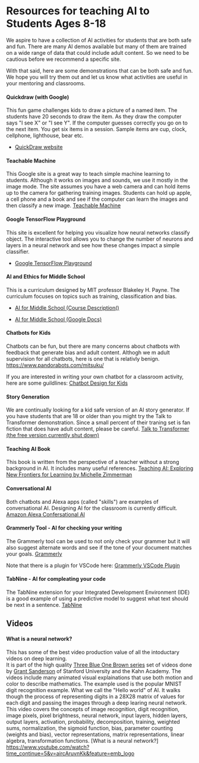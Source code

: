 # Resources for teaching AI to Students Ages 8-18
We aspire to have a collection of AI activities for students
that are both safe and fun.  There are many AI demos available
but many of them are trained on a wide range of data that could
include adult content.  So we need to be cautious before we recommend
a specific site.

With that said, here are some demonstrations that can be both safe and
fun.  We hope you will try them out and let us know what activities are
useful in your mentoring and classrooms.

#### Quickdraw (with Google)
This fun game challenges kids to draw a picture of a named item.  The students
have 20 seconds to draw the item.  As they draw the computer says "I see X"
or "I see Y".  If the computer guesses correctly you go on to the next item.
You get six items in a session.  Sample items are cup, clock, cellphone, lighthouse, bear etc.

* [QuickDraw website](https://quickdraw.withgoogle.com/)

#### Teachable Machine

This Google site is a great way to teach simple machine learning to students.
Although it works on images and sounds, we use it mostly in the image mode.
The site assumes you have a web camera and can hold items up to the camera for
gathering training images.  Students can hold up apple, a cell phone and
a book and see if the computer can learn the images and then classify a new
image.
[Teachable Machine](https://teachablemachine.withgoogle.com)

#### Google TensorFlow Playground

This site is excellent for helping you visualize
how neural networks classify object.  The interactive
tool allows you to change the number of neurons and
layers in a neural network and see how these changes
impact a simple classifier.

* [Google TensorFlow Playground](http://playground.tensorflow.org/)

#### AI and Ethics for Middle School

This is a curriculum designed by MIT professor Blakeley H. Payne.
The curriculum focuses on topics such as training, classification and bias.

* [AI for Middle School (Course Description()](https://www.media.mit.edu/projects/ai-ethics-for-middle-school/overview/)

* [AI for Middle School (Google Docs)](https://docs.google.com/document/d/1e9wx9oBg7CR0s5O7YnYHVmX7H7pnITfoDxNdrSGkp60/edit#heading=h.ictx1ljsx0z4)

#### Chatbots for Kids
Chatbots can be fun, but there are many concerns about chatbots with feedback that
generate bias and adult content.  Althogh we m adult supervision for all chatbots, here is one that is relativly benign.
https://www.pandorabots.com/mitsuku/

If you are interested in writing your own chatbot for a classroom activity, here are some guildlines:
[Chatbot Design for Kids](https://www.invisionapp.com/inside-design/chatbot-design-kids/)

#### Story Generation
We are continually looking for a kid safe version of an AI story generator.  If you have students that are 18 or older than you might try the Talk to Transformer
demonstration.  Since a small percent of their traning set is fan fiction that does
have adult content, please be careful.
[Talk to Transformer (the free version currently shut down)](http://talktotransformer.com)

#### Teaching AI Book
This book is written from the perspective of a teacher without a strong
background in AI.  It includes many useful references.
[Teaching AI: Exploring New Frontiers for Learning by Michelle Zimmerman](https://id.iste.org/resources/product?id=4209&format=Book&name=Teaching+AI)

#### Conversational AI
Both chatbots and Alexa apps (called "skills") are examples of conversational AI.
Designing AI for the classroom is currently difficult.
[Amazon Alexa Confersational AI](https://developer.amazon.com/en-US/alexa/alexa-skills-kit/conversational-ai)

#### Grammerly Tool - AI for checking your writing
The Grammerly tool can be used to not only check your grammer but it will also suggest alternate words and see if the tone of your document
matches your goals.
[Grammerly](grammerly.com)

Note that there is a plugin for VSCode here:
[Grammerly VSCode Plugin](https://github.com/znck/grammarl)

#### TabNine - AI for compleating your code
The TabNine extension for your Integrated Development Environment (IDE) is a good example of using a predictive model to suggest what text should be next in a sentence.
[TabNine](https://www.tabnine.com/)


## Videos

#### What is a neural network?
This has some of the best video production value of all the intoductary videos
on deep learning.  
It is part of the high quality [Three Blue One Brown series](https://www.youtube.com/playlist?list=PLZHQObOWTQDNU6R1_67000Dx_ZCJB-3pi) set of videos done by [Grant Sanderson](https://www.3blue1brown.com/about) of Stanford University and the Kahn Academy.  The videos include many animated visual explainations that use both motion and color to describe mathematics.
The example used is the popular MNIST digit recognition example.  What we call the "Hello world" of AI.  It walks though the process of representing digits in a 28X28 matrix of values for each digit and passing the images through a deep learing neural network.
This video covers the concepts of image recognition, digit recognition, image pixels, pixel brightness, neural network, input layers, hidden layers, output layers, activation, probability, decomposition, training, weighted sums, normalization, the sigmoid function, bias, parameter counting (weights and bias), vector representations, matrix representations, linear algebra, transformation functions.
[What is a neural network?]
https://www.youtube.com/watch?time_continue=5&v=aircAruvnKk&feature=emb_logo

